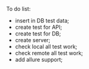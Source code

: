 To do list:
- insert in DB test data;
- create test for API;
- create test for DB;
- create server;
- check local all test work;
- check remote all test work;
- add allure support;
